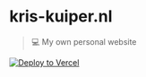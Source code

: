 # kris-kuiper.nl
> :computer: My own personal website

[![Deploy to Vercel](https://vercel.com/button)](https://vercel.com/import/project?template=https://github.com/kriskuiper/kris-kuiper.nl)
